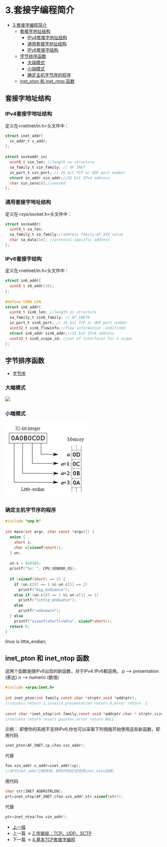# 3.套接字编程简介


<!-- @import "[TOC]" {cmd="toc" depthFrom=1 depthTo=6 orderedList=false} -->
<!-- code_chunk_output -->

* [3.套接字编程简介](#3套接字编程简介)
	* [套接字地址结构](#套接字地址结构)
		* [IPv4套接字地址结构](#ipv4套接字地址结构)
		* [通用套接字地址结构](#通用套接字地址结构)
		* [IPv6套接字结构](#ipv6套接字结构)
	* [字节排序函数](#字节排序函数)
		* [大端模式](#大端模式)
		* [小端模式](#小端模式)
		* [确定主机字节序的程序](#确定主机字节序的程序)
	* [inet_pton 和 inet_ntop 函数](#inet_pton-和-inet_ntop-函数)

<!-- /code_chunk_output -->


## 套接字地址结构

### IPv4套接字地址结构

定义在<netinet/in.h>头文件中：

```c
struct inet_addr{
  in_addr_t s_addr;
};

struct sockaddr_in{
  uint8_t sin_len; //length os structure
  sa_family_t sin_family; // AF_INET
  in_port_t sin_port; // 16_bit TCP or UDP port number
  struct in_addr sin_addr;//32 bit IPv4 address
  char sin_zero[8];//unused
};
```

### 通用套接字地址结构
定义在<sys/socket.h>头文件中：
```c
struct sockaddr{
  uint8_t sa_len;
  sa_family_t sa_family;//address family:AF_XXX value
  char sa_data[14]; //protocol-specific address
};
```

### IPv6套接字结构

定义在<netinet/in.h>头文件中：

```c
struct in6_addr{
  uint8_t s6_addr[16];
};

#define SIN6_LEN
struct in6_addr{
  uint8_t sin6_len; //length os structure
  sa_family_t sin6_family; // AF_INET6
  in_port_t sin6_port; // 16_bit TCP or UDP port number
  uint32_t sin6_flowinfo;//flow information ,undifined
  struct in6_addr sin6_addr;//32 bit IPv6 address
  uint32_t sin6_scope_id; //set of interfaces for a scope
};
```

## 字节排序函数

* [字节序](https://zh.wikipedia.org/wiki/%E5%AD%97%E8%8A%82%E5%BA%8F)

### 大端模式

![](../images/socket_program_into_201710302305_1.png)

### 小端模式

![](../images/socket_program_into_201710302305_2.png)

### 确定主机字节序的程序

```c
#include "unp.h"

int main(int argc, char const *argv[]) {
  union {
    short s;
    char c[sizeof(short)];
  } un;

  un.s = 0x0102;
  printf("%s: ", CPU_VENDOR_OS);

  if (sizeof(short) == 2) {
    if (un.c[0] == 1 && un.c[1] == 2)
      printf("big_endian\n");
    else if (un.c[0] == 2 && un.c[1] == 1)
      printf("little_endian\n");
    else
      printf("unknow\n");
  } else
    printf("sizeof(short)=%d\n", sizeof(short));
  return 0;
}
```
linux is little_endian;

## inet_pton 和 inet_ntop 函数
这两个函数是随IPv6出现的新函数，对于IPv4 IPv6都适用。
p --> presentation (表达)
n --> numeric (数值)
```c
#include <arpa/inet.h>

int inet_pton(int family,const char *strptr,void *addrptr);
//success return 1,invaild presentation return 0,error return -1

const char *inet_ntop(int family,const void *addrptr,char * strptr,size_t len);
//success return result pointer,error return NULL
```

示例：
即使你的系统不支持IPv6,你也可以采取下列措施开始使用这些新函数，即用代码
```c
inet_pton(AF_INET,cp,&foo.sin_addr);
```
代替
```c
foo.sin_addr.s_addr=inet_addr(cp);
//如今inet_addr已被弃用，新的代码应该改用inet_aton函数。
```
用代码
```c
char str[INET_ADDRSTRLEN];
prt=inet_ntop(AF_INET,&foo.sin_addr,str,sizeof(str));
```
代替
```c
ptr=inet_ntoa(foo.sin_addr);
```


- [上一级](README.md)
- 上一篇 -> [2.传输层：TCP、UDP、SCTP](2_transport_layer.md)
- 下一篇 -> [4.基本TCP套接字编程](4_basic_tcp_socket.md)
